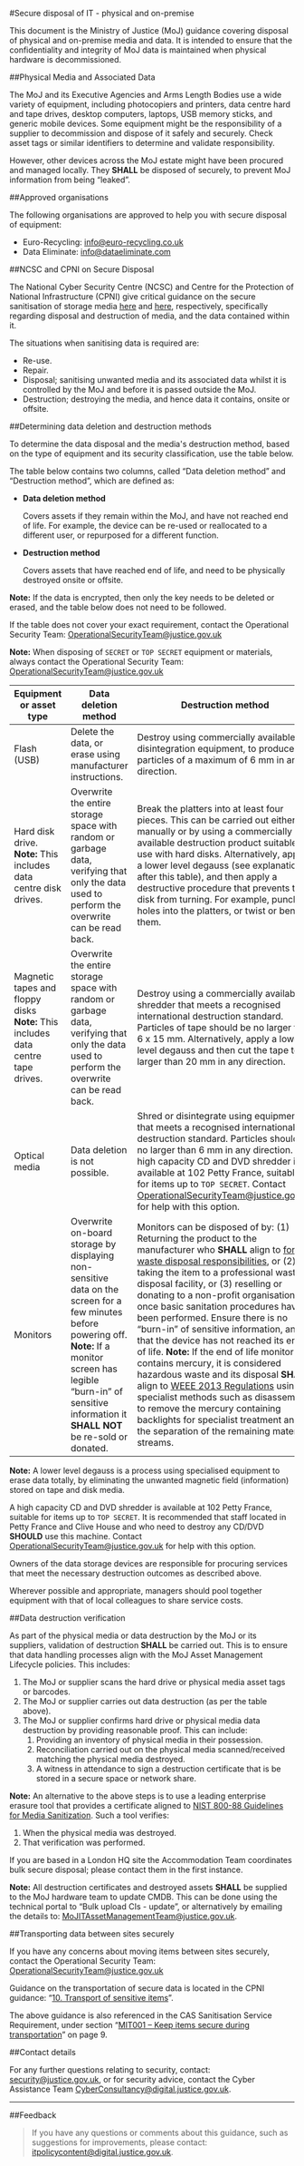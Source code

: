 #Secure disposal of IT - physical and on-premise

This document is the Ministry of Justice (MoJ) guidance covering disposal of physical and on-premise media and data. It is intended to ensure that the confidentiality and integrity of MoJ data is maintained when physical hardware is decommissioned.

##Physical Media and Associated Data

The MoJ and its Executive Agencies and Arms Length Bodies use a wide variety of equipment, including photocopiers and printers, data centre hard and tape drives, desktop computers, laptops, USB memory sticks, and generic mobile devices. Some equipment might be the responsibility of a supplier to decommission and dispose of it safely and securely. Check asset tags or similar identifiers to determine and validate responsibility.

However, other devices across the MoJ estate might have been procured and managed locally. They **SHALL** be disposed of securely, to prevent MoJ information from being “leaked”.

##Approved organisations

The following organisations are approved to help you with secure disposal of equipment:

* Euro-Recycling: [info@euro-recycling.co.uk](mailto:info@euro-recycling.co.uk)
* Data Eliminate: [info@dataeliminate.com](mailto:info@dataeliminate.com)

##NCSC and CPNI on Secure Disposal

The National Cyber Security Centre (NCSC) and Centre for the Protection of National Infrastructure (CPNI) give critical guidance on the secure sanitisation of storage media [here](https://www.ncsc.gov.uk/guidance/secure-sanitisation-storage-media) and [here](https://www.cpni.gov.uk/secure-destruction-0), respectively, specifically regarding disposal and destruction of media, and the data contained within it.

The situations when sanitising data is required are:

* Re-use.
* Repair.
* Disposal; sanitising unwanted media and its associated data whilst it is controlled by the MoJ and before it is passed outside the MoJ.
* Destruction; destroying the media, and hence data it contains, onsite or offsite.

##Determining data deletion and destruction methods

To determine the data disposal and the media's destruction method, based on the type of equipment and its security classification, use the table below.

The table below contains two columns, called “Data deletion method” and “Destruction method”, which are defined as:

* **Data deletion method**

    Covers assets if they remain within the MoJ, and have not reached end of life. For example, the device can be re-used or reallocated to a different user, or repurposed for a different function.

* **Destruction method**

    Covers assets that have reached end of life, and need to be physically destroyed onsite or offsite.


**Note:** If the data is encrypted, then only the key needs to be deleted or erased, and the table below does not need to be followed.

If the table does not cover your exact requirement, contact the Operational Security Team: [OperationalSecurityTeam@justice.gov.uk](mailto:OperationalSecurityTeam@justice.gov.uk)

**Note:** When disposing of `SECRET` or `TOP SECRET` equipment or materials, always contact the Operational Security Team: [OperationalSecurityTeam@justice.gov.uk](mailto:OperationalSecurityTeam@justice.gov.uk)

|Equipment or asset type|Data deletion method|Destruction method|
|-----------------------|--------------------|------------------|
|Flash (USB)|Delete the data, or erase using manufacturer instructions.|Destroy using commercially available disintegration equipment, to produce particles of a maximum of 6 mm in any direction.|
|Hard disk drive. **Note:** This includes data centre disk drives.|Overwrite the entire storage space with random or garbage data, verifying that only the data used to perform the overwrite can be read back.|Break the platters into at least four pieces. This can be carried out either manually or by using a commercially available destruction product suitable for use with hard disks. Alternatively, apply a lower level degauss (see explanation after this table), and then apply a destructive procedure that prevents the disk from turning. For example, punch holes into the platters, or twist or bend them.|
|Magnetic tapes and floppy disks **Note:** This includes data centre tape drives.|Overwrite the entire storage space with random or garbage data, verifying that only the data used to perform the overwrite can be read back.|Destroy using a commercially available shredder that meets a recognised international destruction standard. Particles of tape should be no larger than 6 x 15 mm. Alternatively, apply a lower level degauss and then cut the tape to no larger than 20 mm in any direction.|
|Optical media|Data deletion is not possible.|Shred or disintegrate using equipment that meets a recognised international destruction standard. Particles should be no larger than 6 mm in any direction. A high capacity CD and DVD shredder is available at 102 Petty France, suitable for items up to `TOP SECRET`. Contact [OperationalSecurityTeam@justice.gov.uk](mailto:OperationalSecurityTeam@justice.gov.uk) for help with this option.|
|Monitors|Overwrite on-board storage by displaying non-sensitive data on the screen for a few minutes before powering off. **Note:** If a monitor screen has legible “burn-in” of sensitive information it **SHALL NOT** be re-sold or donated.|Monitors can be disposed of by: (1) Returning the product to the manufacturer who **SHALL** align to [formal waste disposal responsibilities](https://www.gov.uk/electricalwaste-producer-supplier-responsibilities), or (2) taking the item to a professional waste disposal facility, or (3) reselling or donating to a non-profit organisation, once basic sanitation procedures have been performed. Ensure there is no “burn-in” of sensitive information, and that the device has not reached its end of life. **Note:** If the end of life monitor contains mercury, it is considered hazardous waste and its disposal **SHALL** align to [WEEE 2013 Regulations](https://www.hse.gov.uk/waste/waste-electrical.htm) using specialist methods such as disassembly to remove the mercury containing backlights for specialist treatment and the separation of the remaining material streams.|

**Note:** A lower level degauss is a process using specialised equipment to erase data totally, by eliminating the unwanted magnetic field (information) stored on tape and disk media.

A high capacity CD and DVD shredder is available at 102 Petty France, suitable for items up to `TOP SECRET`. It is recommended that staff located in Petty France and Clive House and who need to destroy any CD/DVD **SHOULD** use this machine. Contact [OperationalSecurityTeam@justice.gov.uk](mailto:OperationalSecurityTeam@justice.gov.uk) for help with this option.

Owners of the data storage devices are responsible for procuring services that meet the necessary destruction outcomes as described above.

Wherever possible and appropriate, managers should pool together equipment with that of local colleagues to share service costs.

##Data destruction verification

As part of the physical media or data destruction by the MoJ or its suppliers, validation of destruction **SHALL** be carried out. This is to ensure that data handling processes align with the MoJ Asset Management Lifecycle policies. This includes:

1.  The MoJ or supplier scans the hard drive or physical media asset tags or barcodes.
2.  The MoJ or supplier carries out data destruction (as per the table above).
3.  The MoJ or supplier confirms hard drive or physical media data destruction by providing reasonable proof. This can include:
    1.  Providing an inventory of physical media in their possession.
    2.  Reconciliation carried out on the physical media scanned/received matching the physical media destroyed.
    3.  A witness in attendance to sign a destruction certificate that is be stored in a secure space or network share.

**Note:** An alternative to the above steps is to use a leading enterprise erasure tool that provides a certificate aligned to [NIST 800-88 Guidelines for Media Sanitization](https://nvlpubs.nist.gov/nistpubs/SpecialPublications/NIST.SP.800-88r1.pdf). Such a tool verifies:

1.  When the physical media was destroyed.
2.  That verification was performed.

If you are based in a London HQ site the Accommodation Team coordinates bulk secure disposal; please contact them in the first instance.

**Note:** All destruction certificates and destroyed assets **SHALL** be supplied to the MoJ hardware team to update CMDB. This can be done using the technical portal to “Bulk upload CIs - update”, or alternatively by emailing the details to: [MoJITAssetManagementTeam@justice.gov.uk](mailto:MoJITAssetManagementTeam@justice.gov.uk).

##Transporting data between sites securely

If you have any concerns about moving items between sites securely, contact the Operational Security Team: [OperationalSecurityTeam@justice.gov.uk](mailto:OperationalSecurityTeam@justice.gov.uk)

Guidance on the transportation of secure data is located in the CPNI guidance: “[10. Transport of sensitive items](https://www.cpni.gov.uk/system/files/documents/c5/e1/2017_01_20_CPNI_Secure_Destruction_Standard.pdf)”.

The above guidance is also referenced in the CAS Sanitisation Service Requirement, under section “[MIT001 – Keep items secure during transportation](https://www.ncsc.gov.uk/files/CAS-Sanitisation_Service_Requirement_2-1.pdf)” on page 9.

##Contact details

For any further questions relating to security, contact: [security@justice.gov.uk](mailto:security@justice.gov.uk), or for security advice, contact the Cyber Assistance Team [CyberConsultancy@digital.justice.gov.uk](mailto:CyberConsultancy@digital.justice.gov.uk).

---

##Feedback

> If you have any questions or comments about this guidance, such as suggestions for improvements, please contact: [itpolicycontent@digital.justice.gov.uk](mailto:itpolicycontent@digital.justice.gov.uk).

